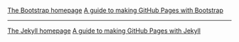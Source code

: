
[The Bootstrap homepage](getbootstrap.com)
[A guide to making GitHub Pages with Bootstrap](https://www.taniarascia.com/what-is-bootstrap-and-how-do-i-use-it/)

----

[The Jekyll homepage](https://jekyllrb.com/)
[A guide to making GitHub Pages with Jekyll](http://jmcglone.com/guides/github-pages/)
